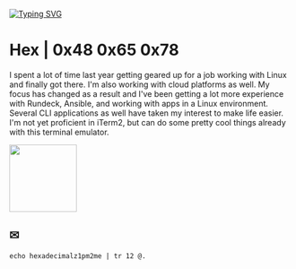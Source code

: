 [![Typing SVG](https://readme-typing-svg.herokuapp.com?color=%2336BCF7&lines=%24+cat+README.md)](https://git.io/typing-svg)
# Hex | 0x48 0x65 0x78

I spent a lot of time last year getting geared up for a job working with Linux and finally got there. I'm also working with cloud platforms as well. My focus has changed as a result and I've been getting a lot more experience with Rundeck, Ansible, and working with apps in a Linux environment. Several CLI applications as well have taken my interest to make life easier. I'm not yet proficient in iTerm2, but can do some pretty cool things already with this terminal emulator. 

<img height="120em" src="https://github-readme-stats.vercel.app/api/top-langs/?username=hexadecimalz&layout=compact&theme=merko&hide=HTML,Visual%20Basic"/>

## ✉
`echo hexadecimalz1pm2me | tr 12 @.`
